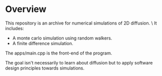 # Overview

This repository is an archive for numerical simulations of 2D diffusion. \\
It includes:
- A monte carlo simulation using random walkers.
- A finite difference simulation.

The apps/main.cpp is the front-end of the program.

The goal isn't necessarily to learn about diffusion but to apply software design principles towards simulations.
